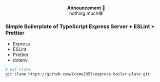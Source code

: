 <p align="center">
<strong>Announcement 📣</strong><br/>nothing much😅<br/>
</p>

### Simple Boilerplate of TypeScript Express Server + ESLint + Prettier

- Express
- ESLint
- Prettier
- dotenv

```bash
# Git Clone
git clone https://github.com/Cosmo2357/express-boiler-plate.git

```
